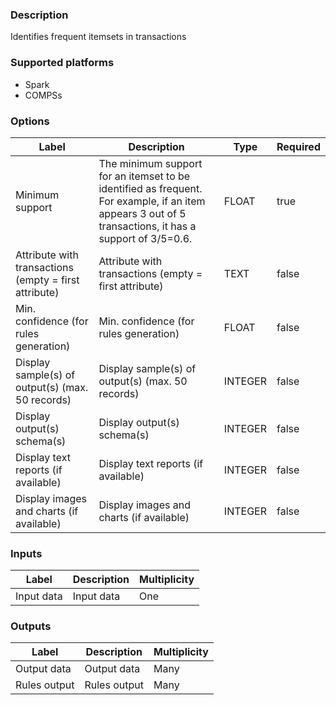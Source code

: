 ###  Description
Identifies frequent itemsets in transactions

###  Supported platforms
* Spark
* COMPSs

###  Options
| Label | Description | Type | Required |
|---|---|---|---|
| Minimum support | The minimum support for an itemset to be identified as frequent. For example, if an item appears 3 out of 5 transactions, it has a support of 3/5=0.6. | FLOAT | true |
| Attribute with transactions (empty = first attribute) |  Attribute with transactions (empty = first attribute) | TEXT | false |
| Min. confidence (for rules generation) | Min. confidence (for rules generation) | FLOAT | false |
| Display sample(s) of output(s) (max. 50 records) | Display sample(s) of output(s) (max. 50 records) | INTEGER | false |
| Display output(s) schema(s) | Display output(s) schema(s) | INTEGER | false |
| Display text reports (if available) | Display text reports (if available) | INTEGER | false |
| Display images and charts (if available) | Display images and charts (if available) | INTEGER | false |

###  Inputs
| Label | Description | Multiplicity |
|---|---|---|
| Input data | Input data | One |

###  Outputs
| Label | Description | Multiplicity |
|---|---|---|
| Output data | Output data | Many |
| Rules output | Rules output | Many |
